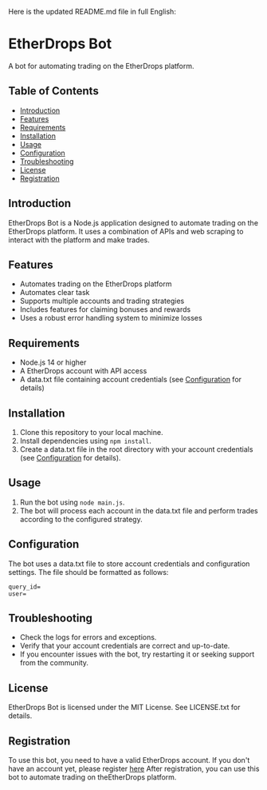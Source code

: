 Here is the updated README.md file in full English:

# **EtherDrops Bot**

A bot for automating trading on the EtherDrops platform.

## **Table of Contents**

- [Introduction](#introduction)
- [Features](#features)
- [Requirements](#requirements)
- [Installation](#installation)
- [Usage](#usage)
- [Configuration](#configuration)
- [Troubleshooting](#troubleshooting)
- [License](#license)
- [Registration](#registration)

## **Introduction**

EtherDrops Bot is a Node.js application designed to automate trading on the EtherDrops platform. It uses a combination of APIs and web scraping to interact with the platform and make trades.

## **Features**

- Automates trading on the EtherDrops platform
- Automates clear task
- Supports multiple accounts and trading strategies
- Includes features for claiming bonuses and rewards
- Uses a robust error handling system to minimize losses

## **Requirements**

- Node.js 14 or higher
- A EtherDrops account with API access
- A data.txt file containing account credentials (see [Configuration](#configuration) for details)

## **Installation**

1. Clone this repository to your local machine.
2. Install dependencies using `npm install`.
3. Create a data.txt file in the root directory with your account credentials (see [Configuration](#configuration) for details).

## **Usage**

1. Run the bot using `node main.js`.
2. The bot will process each account in the data.txt file and perform trades according to the configured strategy.

## **Configuration**

The bot uses a data.txt file to store account credentials and configuration settings. The file should be formatted as follows:

```
query_id=
user=
```

## **Troubleshooting**

- Check the logs for errors and exceptions.
- Verify that your account credentials are correct and up-to-date.
- If you encounter issues with the bot, try restarting it or seeking support from the community.

## **License**

EtherDrops Bot is licensed under the MIT License. See LICENSE.txt for details.

## **Registration**

To use this bot, you need to have a valid EtherDrops account. If you don't have an account yet, please register [here](https://t.me/drops/app?startapp=ref_5ZYO6)
After registration, you can use this bot to automate trading on theEtherDrops platform.
